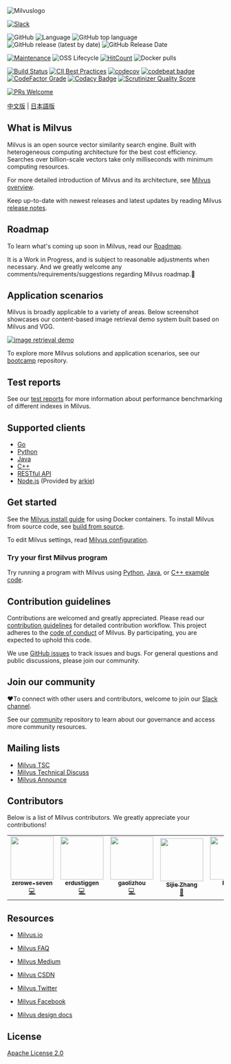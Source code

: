![Milvuslogo](https://github.com/milvus-io/docs/blob/master/assets/milvus_logo.png)

[![Slack](https://img.shields.io/badge/Join-Slack-orange)](https://join.slack.com/t/milvusio/shared_invite/enQtNzY1OTQ0NDI3NjMzLWNmYmM1NmNjOTQ5MGI5NDhhYmRhMGU5M2NhNzhhMDMzY2MzNDdlYjM5ODQ5MmE3ODFlYzU3YjJkNmVlNDQ2ZTk)

![GitHub](https://img.shields.io/github/license/milvus-io/milvus)
![Language](https://img.shields.io/github/languages/count/milvus-io/milvus)
![GitHub top language](https://img.shields.io/github/languages/top/milvus-io/milvus)
![GitHub release (latest by date)](https://img.shields.io/github/v/release/milvus-io/milvus)
![GitHub Release Date](https://img.shields.io/github/release-date/milvus-io/milvus)

[![Maintenance](https://img.shields.io/badge/Maintained%3F-yes-green.svg)](https://github.com/milvus-io/milvus/pulse/monthly)
![OSS Lifecycle](https://img.shields.io/osslifecycle/milvus-io/milvus)
[![HitCount](http://hits.dwyl.com/milvus-io/milvus.svg)](http://hits.dwyl.com/milvus-io/milvus)
![Docker pulls](https://img.shields.io/docker/pulls/milvusdb/milvus)

[![Build Status](http://internal.zilliz.com:18080/jenkins/job/milvus-ci/job/master/badge/icon)](http://internal.zilliz.com:18080/jenkins/job/milvus-ci/job/master/)
[![CII Best Practices](https://bestpractices.coreinfrastructure.org/projects/3563/badge)](https://bestpractices.coreinfrastructure.org/projects/3563)
[![codecov](https://codecov.io/gh/milvus-io/milvus/branch/master/graph/badge.svg)](https://codecov.io/gh/milvus-io/milvus)
[![codebeat badge](https://codebeat.co/badges/e030a4f6-b126-4475-a938-4723d54ec3a7?style=plastic)](https://codebeat.co/projects/github-com-milvus-io-milvus-master)
[![CodeFactor Grade](https://www.codefactor.io/repository/github/milvus-io/milvus/badge)](https://www.codefactor.io/repository/github/milvus-io/milvus)
[![Codacy Badge](https://api.codacy.com/project/badge/Grade/c4bb2ccfb51b47f99e43bfd1705edd95)](https://app.codacy.com/gh/milvus-io/milvus?utm_source=github.com&utm_medium=referral&utm_content=milvus-io/milvus&utm_campaign=Badge_Grade_Dashboard)
[![Scrutinizer Quality Score](https://scrutinizer-ci.com/g/milvus-io/milvus/badges/quality-score.png?b=master)](https://scrutinizer-ci.com/g/milvus-io/milvus/)

[![PRs Welcome](https://img.shields.io/badge/PRs-welcome-brightgreen.svg?style=flat-square)](http://makeapullrequest.com)

[中文版](README_CN.md) | [日本語版](README_JP.md)

## What is Milvus

Milvus is an open source vector similarity search engine. Built with heterogeneous computing architecture for the best cost efficiency. Searches over billion-scale vectors take only milliseconds with minimum computing resources.

For more detailed introduction of Milvus and its architecture, see [Milvus overview](https://www.milvus.io/docs/about_milvus/overview.md).

Keep up-to-date with newest releases and latest updates by reading Milvus [release notes](https://www.milvus.io/docs/v0.6.0/releases/v0.6.0.md).

## Roadmap

To learn what's coming up soon in Milvus, read our [Roadmap](https://github.com/milvus-io/milvus/milestones).

It is a Work in Progress, and is subject to reasonable adjustments when necessary. And we greatly welcome any comments/requirements/suggestions regarding Milvus roadmap.:clap:

## Application scenarios

Milvus is broadly applicable to a variety of areas. Below screenshot showcases our content-based image retrieval demo system built based on Milvus and VGG.

[![image retrieval demo](https://raw.githubusercontent.com/milvus-io/docs/v0.7.0/assets/image_retrieval.png)](https://raw.githubusercontent.com/milvus-io/docs/v0.7.0/assets/image_retrieval.png)

To explore more Milvus solutions and application scenarios, see our [bootcamp](https://github.com/milvus-io/bootcamp) repository.

## Test reports

See our [test reports](https://github.com/milvus-io/milvus/tree/master/docs) for more information about performance benchmarking of different indexes in Milvus.

## Supported clients

- [Go](https://github.com/milvus-io/milvus-sdk-go)
- [Python](https://github.com/milvus-io/pymilvus)
- [Java](https://github.com/milvus-io/milvus-sdk-java)
- [C++](https://github.com/milvus-io/milvus/tree/master/sdk)
- [RESTful API](https://github.com/milvus-io/milvus/tree/master/core/src/server/web_impl)
- [Node.js](https://www.npmjs.com/package/@arkie-ai/milvus-client) (Provided by [arkie](https://www.arkie.cn/))

## Get started

See the [Milvus install guide](https://www.milvus.io/docs/guides/get_started/install_milvus/install_milvus.md) for using Docker containers. To install Milvus from source code, see [build from source](INSTALL.md).

To edit Milvus settings, read [Milvus configuration](https://www.milvus.io/docs/v0.6.0/reference/milvus_config.md).

### Try your first Milvus program

Try running a program with Milvus using [Python](https://www.milvus.io/docs/guides/get_started/example_code.md), [Java](https://github.com/milvus-io/milvus-sdk-java/tree/master/examples), or [C++ example code](https://github.com/milvus-io/milvus/tree/master/sdk/examples).


## Contribution guidelines

Contributions are welcomed and greatly appreciated. Please read our [contribution guidelines](CONTRIBUTING.md) for detailed contribution workflow. This project adheres to the [code of conduct](CODE_OF_CONDUCT.md) of Milvus. By participating, you are expected to uphold this code.

We use [GitHub issues](https://github.com/milvus-io/milvus/issues) to track issues and bugs. For general questions and public discussions, please join our community.

## Join our community

:heart:To connect with other users and contributors, welcome to join our [Slack channel](https://join.slack.com/t/milvusio/shared_invite/enQtNzY1OTQ0NDI3NjMzLWNmYmM1NmNjOTQ5MGI5NDhhYmRhMGU5M2NhNzhhMDMzY2MzNDdlYjM5ODQ5MmE3ODFlYzU3YjJkNmVlNDQ2ZTk).

See our [community](https://github.com/milvus-io/community) repository to learn about our governance and access more community resources.

## Mailing lists

- [Milvus TSC](https://lists.lfai.foundation/g/milvus-tsc)
- [Milvus Technical Discuss](https://lists.lfai.foundation/g/milvus-technical-discuss)
- [Milvus Announce](https://lists.lfai.foundation/g/milvus-announce)

## Contributors

Below is a list of Milvus contributors. We greatly appreciate your contributions!
<!-- ALL-CONTRIBUTORS-LIST:START - Do not remove or modify this section -->
<!-- prettier-ignore-start -->
<!-- markdownlint-disable -->
<table>
  <tr>
    <td align="center"><a href="https://github.com/zerowe-seven"><img src="https://avatars0.githubusercontent.com/u/57790060?v=4" width="100px;" alt=""/><br /><sub><b>zerowe-seven</b></sub></a><br /><a href="https://github.com/milvus-io/milvus/commits?author=zerowe-seven" title="Code">💻</a></td>
    <td align="center"><a href="https://github.com/erdustiggen"><img src="https://avatars1.githubusercontent.com/u/25433850?v=4" width="100px;" alt=""/><br /><sub><b>erdustiggen</b></sub></a><br /><a href="https://github.com/milvus-io/milvus/commits?author=erdustiggen" title="Code">💻</a></td>
    <td align="center"><a href="https://github.com/gaolizhou"><img src="https://avatars2.githubusercontent.com/u/2884044?v=4" width="100px;" alt=""/><br /><sub><b>gaolizhou</b></sub></a><br /><a href="https://github.com/milvus-io/milvus/commits?author=gaolizhou" title="Code">💻</a></td>
    <td align="center"><a href="https://github.com/akihoni"><img src="https://avatars0.githubusercontent.com/u/36330442?v=4" width="100px;" alt=""/><br /><sub><b>Sijie Zhang</b></sub></a><br /><a href="https://github.com/milvus-io/milvus/commits?author=akihoni" title="Documentation">📖</a></td>
    <td align="center"><a href="https://github.com/PizzaL"><img src="https://avatars0.githubusercontent.com/u/5666666?v=4" width="100px;" alt=""/><br /><sub><b>PizzaL</b></sub></a><br /><a href="https://github.com/milvus-io/milvus/commits?author=PizzaL" title="Code">💻</a></td>
    <td align="center"><a href="https://github.com/levylll"><img src="https://avatars2.githubusercontent.com/u/5645285?v=4" width="100px;" alt=""/><br /><sub><b>levylll</b></sub></a><br /><a href="https://github.com/milvus-io/milvus/commits?author=levylll" title="Code">💻</a></td>
    <td align="center"><a href="https://github.com/aaronjin2010"><img src="https://avatars1.githubusercontent.com/u/48044391?v=4" width="100px;" alt=""/><br /><sub><b>aaronjin2010</b></sub></a><br /><a href="https://github.com/milvus-io/milvus/commits?author=aaronjin2010" title="Code">💻</a></td>
  </tr>
</table>

<!-- markdownlint-enable -->
<!-- prettier-ignore-end -->
<!-- ALL-CONTRIBUTORS-LIST:END -->


## Resources

- [Milvus.io](https://www.milvus.io)

- [Milvus FAQ](https://www.milvus.io/docs/faq/operational_faq.md)

- [Milvus Medium](https://medium.com/@milvusio)

- [Milvus CSDN](https://zilliz.blog.csdn.net/)

- [Milvus Twitter](https://twitter.com/milvusio)

- [Milvus Facebook](https://www.facebook.com/io.milvus.5)

- [Milvus design docs](DESIGN.md)

## License

[Apache License 2.0](LICENSE)
